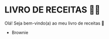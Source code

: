 # LIVRO DE RECEITAS :woman_cook: 

Olá! Seja bem-vindo(a) ao meu livro de receitas :open_hands: 

- Brownie 